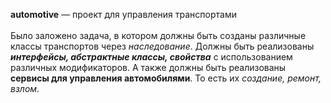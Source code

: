 <b>automotive</b> — проект для управления транспортами<br><br>
Было заложено задача, в котором должны быть созданы различные классы транспортов через <i>наследование</i>.
Должны быть реализованы <b><i>интерфейсы, абстрактные классы, свойства</i></b> с использованием различных модификаторов.
А также должны быть реализованы <b>сервисы для управления автомобилями</b>. То есть их <i>создание, ремонт, взлом</i>.
